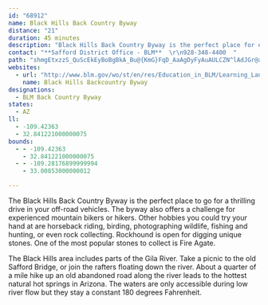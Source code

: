 ```yaml
---
id: "68912"
name: Black Hills Back Country Byway
distance: "21"
duration: 45 minutes
description: "Black Hills Back Country Byway is the perfect place for experienced mountain bikers and four-wheel-drive enthusiasts to test their skills. For some quiet time, take a hike along the numerous nature trails and end up at a natural hot springs."
contact: "**Safford District Office - BLM**  \r\n928-348-4400  "
path: "shmgEtxzzS_QuScEkEyBoBgBkA_Bu@{KmG}FqD_AaAgDyFyAuAULCZN^lAdJGr@a@f@g@Rk@Ge@Y{FsH_CmBgDgBwFwDyAuAgLeMuWyReN}UwKeKm@Jq@^cB~ASF[K?c@Pk@NmBAkCy@gEcC_FcD}EcEkCw@QuCEqBu@oE_Fu@BqBx@mAC_CeAuAgBi@yAOeADSt@aC`CyBpA{CBeC}@_KW{Ag@gAkAkB}CkBcBY}D_De@M_DG}@Q}@e@cAeAeAu@_@KISBe@XGxC`BhBK~@_Ad@{@Ly@?gAYkCs@yCoB{AO]W_B]m@cAmEs@{AOeCo@eEC_ANm@BgAYkACaAXkFOaF_@]m@^mA|F]f@SLi@Au@_@KWQeA[gAc@g@kA_Cw@yBBgD}AmLRmBIgCOsA?qCUcDNcCr@uCDeBImCHy@pAwBL[Iq@_@AyAxBq@r@Sr@SdCO`@sBdFcA`BUJYEIMeBkGsBsCw@_BQiAaA_EGaAFc@Ag@oA?cCsAi@EIXr@xBTtBBdFIzCo@v@kBn@gABQEc@gAq@sF[_AcAqBqAuAm@_@w@WiCUa@c@aAuGu@uAaAwCOmABy@bB{GTkBEa@OE_@FmCx@u@JsAKs@Y}BeB_AaBSCyAb@oDxCi@LiA?c@M_@c@k@iCCk@r@yBt@yAvA{Ed@eCr@gIC[eAwBc@gBCe@LuAOOo@EmA[iAyAu@sCCw@HmFEGc@F[^qAfCy@~B_AzI_@vAURq@Dy@KeByAsCaFo@mCUmBIyACaFKEYDiBlAsCfEg@EQMWk@iE{MeCmKc@yCcCiHUaBBk@ZgA~@mBd@eClAgEtAgClAiA?_@UgBJg@x@kAxAsDp@k@GuBx@gCJ_Af@sLXeBVg@l@g@b@OhBCd@Up@uAnCsCFQA_@Yg@cEY_Ac@}CuBcBmBi@cAYaAKyBYs@oAEc@Q_BoAkByB[J[`BQ^yEjDgLbPs@l@_CzAqG|BiBRc@EiCu@kFcCiBUmEWiJxAyC~@]XcDxF}BbF}ClIUf@g@d@cKpFkIhAsDZy@I_c@wHcZkN}NoCy@Ko@@qHpAeBd@aA?e@YiEaGaFkEEUH]d@_@bAm@lCs@Ck@QYkEeBeD{CwAkBy@yBSeAsDsDk@uAg@M{At@sA?mBk@e@Uc@q@Ea@LkAVu@r@_ArCyAbC}@j@s@L_AMeEKa@iB{CmFqE}C{DOeADuCa@_AqCeAe@e@]m@AaAS}ANuEuAqEY{Bc@}Ac@{@_@sBUe@[YkGk@mBi@{BcAiBkAm@O]Yi@cAQg@MgARaF_@cDYm@YYc@MsBJqOlAoAl@{KfKOXo@~ECt@Nr@Kp@i@Jc@`@_@lAUPm@Kc@Ha@`@y@^w@SkAd@qARoEYaClBoB]Kg@HgAOg@Cq@nAqE?g@c@s@QEs@DcDjC_@?u@]S?oAdBo@XgAx@WDwAg@sAUk@o@sAk@S_@Ys@UeBw@sAe@mFYs@}FgIqAiG]}@cAqA}AmAuEgAaHaGSE_@DcA~@UDi@CwCmD{@uAaB?iBRq@YaCyB[E}@R{@?mBe@yAPiBEyCe@cDyAwFG}Ag@e@]Sm@?k@T_AA_A{BcGu@YwLwBcAA_AQg@w@YuAg@mAmBkC_@[oDo@oGuE_@_@y@gCm@sAaBgBm@c@uA_@wDB}EkB{E?uBa@oAq@y@@mClAe@H_@@mAYyNmIk@s@gAsC{FmEqAu@wCcAuBg@m@Ye@_@Ue@WmA"
websites:
  - url: "http://www.blm.gov/wo/st/en/res/Education_in_BLM/Learning_Landscapes/For_Travelers/go/scenic_drives/black_hills.html"
    name: Black Hills Backcountry Byway
designations:
  - BLM Back Country Byway
states:
  - AZ
ll:
  - -109.42363
  - 32.841221000000075
bounds:
  - - -109.42363
    - 32.841221000000075
  - - -109.28176899999994
    - 33.00853000000012

---
```


<p>The Black Hills Back Country Byway is the perfect place to go for a thrilling drive in your off-road vehicles. The byway also offers a challenge for experienced mountain bikers or hikers. Other hobbies you could try your hand at are horseback riding, birding, photographing wildlife, fishing and hunting, or even rock collecting. Rockhound is open for digging unique stones. One of the most popular stones to collect is Fire Agate.</p>

<p>The Black Hills area includes parts of the Gila River. Take a picnic to the old Safford Bridge, or join the rafters floating down the river. About a quarter of a mile hike up an old abandoned road along the river leads to the hottest natural hot springs in Arizona. The waters are only accessible during low river flow but they stay a constant 180 degrees Fahrenheit.</p>
